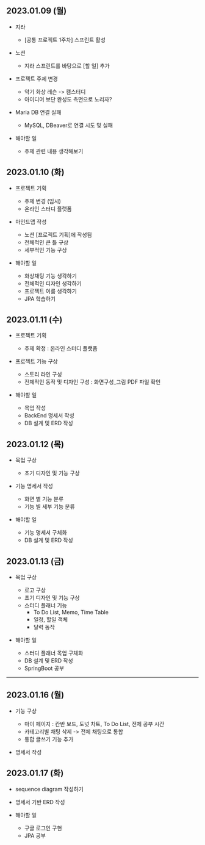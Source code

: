 ## 2023.01.09 (월)

- 지라

  - [공통 프로젝트 1주차] 스프린트 활성

- 노션

  - 지라 스프린트를 바탕으로 [할 일] 추가

- 프로젝트 주제 변경

  - 악기 화상 레슨 -> 캠스터디
  - 아이디어 보단 완성도 측면으로 노리자?

- Maria DB 연결 실패

  - MySQL, DBeaver로 연결 시도 및 실패

- 해야할 일
  - 주제 관련 내용 생각해보기

## 2023.01.10 (화)

- 프로젝트 기획

  - 주제 변경 (임시)
  - 온라인 스터디 플랫폼

- 마인드맵 작성

  - 노션 [프로젝트 기획]에 작성됨
  - 전체적인 큰 틀 구상
  - 세부적인 기능 구상

- 해야할 일
  - 화상채팅 기능 생각하기
  - 전체적인 디자인 생각하기
  - 프로젝트 이름 생각하기
  - JPA 학습하기

## 2023.01.11 (수)

- 프로젝트 기획

  - 주제 확정 : 온라인 스터디 플랫폼

- 프로젝트 기능 구상

  - 스토리 라인 구성
  - 전체적인 동작 및 디자인 구성 : 화면구성\_그림 PDF 파일 확인

- 해야할 일
  - 목업 작성
  - BackEnd 명세서 작성
  - DB 설계 및 ERD 작성

## 2023.01.12 (목)

- 목업 구상

  - 초기 디자인 및 기능 구상

- 기능 명세서 작성

  - 화면 별 기능 분류
  - 기능 별 세부 기능 분류

- 해야할 일
  - 기능 명세서 구체화
  - DB 설계 및 ERD 작성

## 2023.01.13 (금)

- 목업 구상

  - 로고 구상
  - 초기 디자인 및 기능 구상
  - 스터디 플래너 기능
    - To Do List, Memo, Time Table
    - 일정, 할일 객체
    - 달력 동작

- 해야할 일
  - 스터디 플래너 목업 구체화
  - DB 설계 및 ERD 작성
  - SpringBoot 공부

---

## 2023.01.16 (월)

- 기능 구상

  - 마이 페이지 : 칸반 보드, 도넛 차트, To Do List, 전체 공부 시간
  - 카테고리별 채팅 삭제 -> 전체 채팅으로 통합
  - 통합 글쓰기 기능 추가

- 명세서 작성

## 2023.01.17 (화)

- sequence diagram 작성하기
- 명세서 기반 ERD 작성

- 해야할 일
  - 구글 로그인 구현
  - JPA 공부
